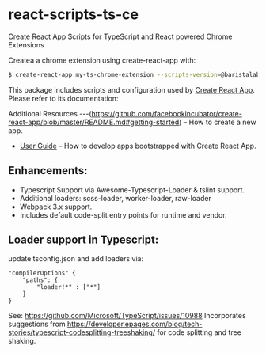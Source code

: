 # react-scripts-ts-ce

Create React App Scripts for TypeScript and React powered Chrome Extensions

Createa  a chrome extension using create-react-app with:

``` bash
$ create-react-app my-ts-chrome-extension --scripts-version=@baristalabs/react-scripts-ts-ce
```

This package includes scripts and configuration used by [Create React App](https://github.com/facebookincubator/create-react-app).<br>
Please refer to its documentation:

Additional Resources
---(https://github.com/facebookincubator/create-react-app/blob/master/README.md#getting-started) – How to create a new app.
* [User Guide](https://github.com/facebookincubator/create-react-app/blob/master/packages/react-scripts/template/README.md) – How to develop apps bootstrapped with Create React App.

Enhancements:
---
 - Typescript Support via Awesome-Typescript-Loader & tslint support.
- Additional loaders: scss-loader, worker-loader, raw-loader
- Webpack 3.x support.
- Includes default code-split entry points for runtime and vendor.


Loader support in Typescript:
---

update tsconfig.json and add loaders via:

```
"compilerOptions" {
    "paths": {
        "loader!*" : ["*"]
    }
}
```

See: https://github.com/Microsoft/TypeScript/issues/10988
Incorporates suggestions from https://developer.epages.com/blog/tech-stories/typescript-codesplitting-treeshaking/ for code splitting and tree shaking.